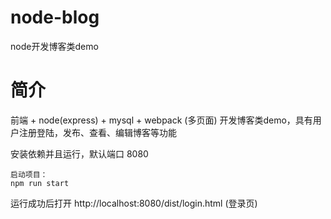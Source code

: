 # node-blog
node开发博客类demo

# 简介
前端 + node(express) + mysql + webpack (多页面) 开发博客类demo，具有用户注册登陆，发布、查看、编辑博客等功能

安装依赖并且运行，默认端口  8080

```
启动项目：
npm run start
```

运行成功后打开 http://localhost:8080/dist/login.html (登录页)
